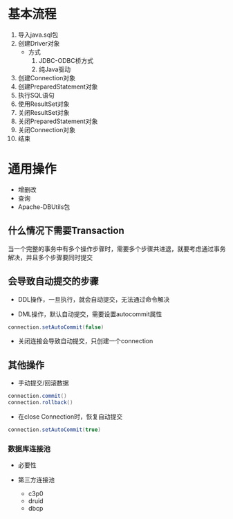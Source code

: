 
# 基本流程

1. 导入java.sql包
2. 创建Driver对象
	- 方式
		1. JDBC-ODBC桥方式
		2. 纯Java驱动
3. 创建Connection对象
4. 创建PreparedStatement对象
5. 执行SQL语句
6. 使用ResultSet对象
7. 关闭ResultSet对象
8. 关闭PreparedStatement对象
9. 关闭Connection对象
10. 结束

# 通用操作

- 增删改
- 查询
- Apache-DBUtils包

## 什么情况下需要Transaction

当一个完整的事务中有多个操作步骤时，需要多个步骤共进退，就要考虑通过事务解决，并且多个步骤要同时提交

## 会导致自动提交的步骤

- DDL操作，一旦执行，就会自动提交，无法通过命令解决

- DML操作，默认自动提交，需要设置autocommit属性

```Java
connection.setAutoCommit(false)
```

- 关闭连接会导致自动提交，只创建一个connection

## 其他操作

- 手动提交/回滚数据

``` Java
connection.commit()
connection.rollback()
```

 - 在close Connection时，恢复自动提交
 
```Java
connection.setAutoCommit(true)
```

### 数据库连接池

- 必要性
- 第三方连接池

	- c3p0
	- druid
	- dbcp
